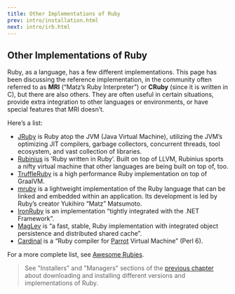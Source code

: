 ```yaml
---
title: Other Implementations of Ruby
prev: intro/installation.html
next: intro/irb.html
---
```


## Other Implementations of Ruby[](#other-implementations-of-ruby)

Ruby, as a language, has a few different implementations. This page has
been discussing the reference implementation, in the community often
referred to as **MRI** (“Matz’s Ruby Interpreter”) or **CRuby** (since
it is written in C), but there are also others. They are often useful in
certain situations, provide extra integration to other languages or
environments, or have special features that MRI doesn’t.

Here’s a list:

* <a href='http://jruby.org' class='remote' target='_blank'>JRuby</a> is
  Ruby atop the JVM (Java Virtual Machine), utilizing the JVM’s
  optimizing JIT compilers, garbage collectors, concurrent threads, tool
  ecosystem, and vast collection of libraries.
* <a href='http://rubini.us' class='remote' target='_blank'>Rubinius</a>
  is ‘Ruby written in Ruby’. Built on top of LLVM, Rubinius sports a
  nifty virtual machine that other languages are being built on top of,
  too.
* <a href='https://github.com/oracle/truffleruby' class='remote'
  target='_blank'>TruffleRuby</a> is a high performance Ruby
  implementation on top of GraalVM.
* <a href='http://www.mruby.org/' class='remote'
  target='_blank'>mruby</a> is a lightweight implementation of the Ruby
  language that can be linked and embedded within an application. Its
  development is led by Ruby’s creator Yukihiro “Matz” Matsumoto.
* <a href='http://www.ironruby.net' class='remote'
  target='_blank'>IronRuby</a> is an implementation “tightly integrated
  with the .NET Framework”.
* <a href='http://maglev.github.io' class='remote'
  target='_blank'>MagLev</a> is “a fast, stable, Ruby implementation
  with integrated object persistence and distributed shared cache”.
* <a href='https://github.com/parrot/cardinal' class='remote'
  target='_blank'>Cardinal</a> is a “Ruby compiler for <a
  href='http://parrot.org' class='remote' target='_blank'>Parrot</a>
  Virtual Machine” (Perl 6).

For a more complete list, see <a
href='https://github.com/planetruby/awesome-rubies' class='remote'
target='_blank'>Awesome Rubies</a>.



> See "Installers" and "Managers" sections of the [previous
> chapter](installation.md) about downloading and installing different
> versions and implementations of Ruby.

